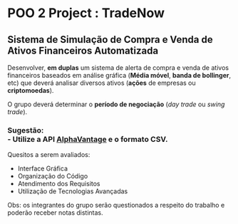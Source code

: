 POO 2 Project : TradeNow
====

## Sistema de Simulação de Compra e Venda de Ativos Financeiros Automatizada

Desenvolver, **em duplas** um sistema de alerta de compra e venda de ativos financeiros baseados em análise gráfica (**Média móvel**, **banda de bollinger**, etc) que deverá analisar diversos ativos (**ações** de empresas ou **criptomoedas**).

O grupo deverá determinar o **período de negociação** (*day trade* ou *swing trade*).


### **Sugestão**:<br>  - Utilize a API [AlphaVantage](https://www.alphavantage.co/) e o formato **CSV**.

Quesitos a serem avaliados:
  - Interface Gráfica
  - Organização do Código
  - Atendimento dos Requisitos
  - Utilização de Tecnologias Avançadas

Obs: os integrantes do grupo serão questionados a respeito do trabalho e poderão receber notas distintas.
